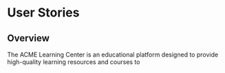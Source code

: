 # User Stories

## Overview
The ACME Learning Center is an educational platform designed to provide high-quality learning resources and courses to